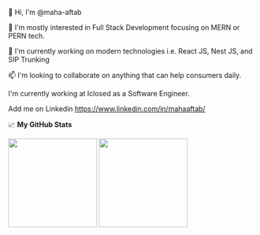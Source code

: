 👋 Hi, I'm @maha-aftab

👀 I'm mostly interested in Full Stack Development focusing on MERN or PERN tech.

🌱 I'm currently working on modern technologies i.e. React JS, Nest JS, and SIP Trunking

📫 I'm looking to collaborate on anything that can help consumers daily.

I'm currently working at Iclosed as a Software Engineer.

Add me on Linkedin https://www.linkedin.com/in/mahaaftab/

📈 **My GitHub Stats**

<p>
  <img height="180em" src="https://github-readme-stats.vercel.app/api?username=maha-aftab&show_icons=true&hide_border=true&theme=cobalt&count_private=true&include_all_commits=true" />
  <img height="180em" src="https://github-readme-stats.vercel.app/api/top-langs/?username=maha-aftab&show_icons=true&hide_border=true&theme=cobalt&hide=hlsl,shaderlab&exclude_repo=OCRAIProject&layout=compact&langs_count=8"/>
</p>
